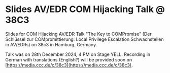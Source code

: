 # Slides AV/EDR COM Hijacking Talk @ 38C3

Slides for COM Hijacking AV/EDR Talk "The Key to COMPromise" (Der Schlüssel zur COMpromittierung: Local Privilege Escalation Schwachstellen in AV/EDRs) on 38c3 in Hamburg, Germany.

Talk was on 28th December 2024, 4 PM on Stage YELL. Recording in German with translations (English?) will be provided soon on [https://media.ccc.de/c/38c3](https://media.ccc.de/c/38c3).


